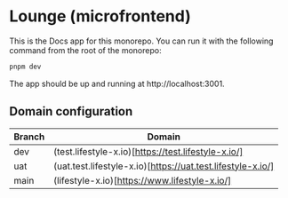 # Lounge (microfrontend)

This is the Docs app for this monorepo. You can run it with the following command from the root of the monorepo:

```bash
pnpm dev
```

The app should be up and running at http://localhost:3001.

## Domain configuration

| Branch | Domain                                                      |
| ------ | ----------------------------------------------------------- |
| dev    | (test.lifestyle-x.io)[https://test.lifestyle-x.io/]         |
| uat    | (uat.test.lifestyle-x.io)[https://uat.test.lifestyle-x.io/] |
| main   | (lifestyle-x.io)[https://www.lifestyle-x.io/]               |
